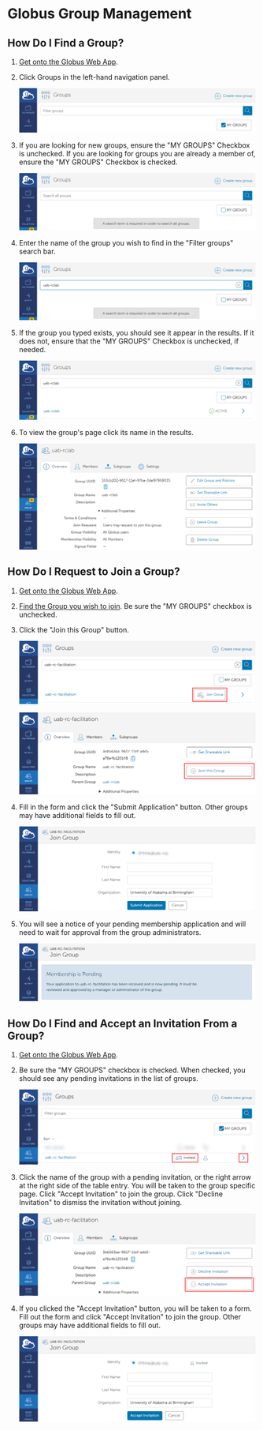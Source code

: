 # Globus Group Management

## How Do I Find a Group?

1. [Get onto the Globus Web App](./globus_individual_tutorial.md#how-do-i-get-onto-the-globus-web-app).
1. Click Groups in the left-hand navigation panel.

    ![Groups page.](./images/common/groups.png)

1. If you are looking for new groups, ensure the "MY GROUPS" Checkbox is unchecked. If you are looking for groups you are already a member of, ensure the "MY GROUPS" Checkbox is checked.

    ![My groups checkbox unchecked.](./images/gg-find-group/002-my-groups-checkbox.png)

1. Enter the name of the group you wish to find in the "Filter groups" search bar.

    ![Entering uab-rclab in the search bar.](./images/gg-find-group/003-search-bar.png)

1. If the group you typed exists, you should see it appear in the results. If it does not, ensure that the "MY GROUPS" Checkbox is unchecked, if needed.

    ![Results of search showing uab-rclab group.](./images/gg-find-group/004-results.png)

1. To view the group's page click its name in the results.

    ![Group page.](./images/gg-find-group/005-group-page.png)

## How Do I Request to Join a Group?

1. [Get onto the Globus Web App](./globus_individual_tutorial.md#how-do-i-get-onto-the-globus-web-app).
1. [Find the Group you wish to join](./globus_group_management.md#how-do-i-find-a-group). Be sure the "MY GROUPS" checkbox is unchecked.
1. Click the "Join this Group" button.

    ![Join this Group button on the Groups page.](./images/gg-join-group/001-general-page-button.png)

    ![Join this Group button on the group-specific page.](./images/gg-join-group/001-specific-page-button.png)

1. Fill in the form and click the "Submit Application" button. Other groups may have additional fields to fill out.

    ![Example form to join group.](./images/gg-join-group/002-form.png)

1. You will see a notice of your pending membership application and will need to wait for approval from the group administrators.

    ![Pending membership notification.](./images/gg-join-group/003-pending.png)

## How Do I Find and Accept an Invitation From a Group?

1. [Get onto the Globus Web App](./globus_individual_tutorial.md#how-do-i-get-onto-the-globus-web-app).
1. Be sure the "MY GROUPS" checkbox is checked. When checked, you should see any pending invitations in the list of groups.

    ![Pending invitation for group in the Groups page with the my groups checkbox checked.](./images/gg-accept-group/001-pending.png)

1. Click the name of the group with a pending invitation, or the right arrow at the right side of the table entry. You will be taken to the group specific page. Click "Accept Invitation" to join the group. Click "Decline Invitation" to dismiss the invitation without joining.

    ![Group specific page with Accept Invitiation and Decline Invitation buttons.](./images/gg-accept-group/002-buttons.png)

1. If you clicked the "Accept Invitation" button, you will be taken to a form. Fill out the form and click "Accept Invitation" to join the group. Other groups may have additional fields to fill out.

    ![Accept invitation form.](./images/gg-accept-group/003-form.png)

